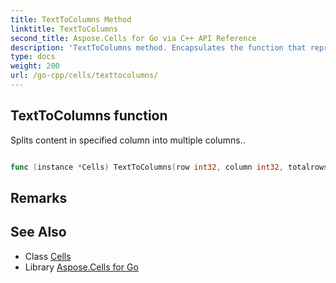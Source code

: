 ```yaml
---
title: TextToColumns Method 
linktitle: TextToColumns
second_title: Aspose.Cells for Go via C++ API Reference
description: 'TextToColumns method. Encapsulates the function that represents texttocolumns in Go.'
type: docs
weight: 200
url: /go-cpp/cells/texttocolumns/
---
```


## TextToColumns function

Splits content in specified column into multiple columns..

```go

func (instance *Cells) TextToColumns(row int32, column int32, totalrows int32, options *TxtLoadOptions)  (int32,  error) 

```

## Remarks


## See Also

* Class [Cells](../)
* Library [Aspose.Cells for Go](../../)
